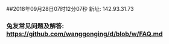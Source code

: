 ##2018年09月28日07时12分07秒 新址: 142.93.31.73
### 兔友常见问题及解答: https://github.com/wanggonging/d/blob/w/FAQ.md
